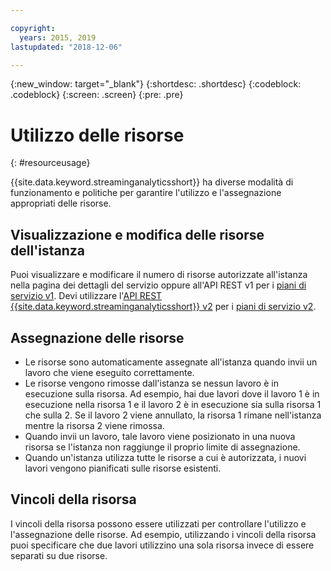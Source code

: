 ```yaml
---

copyright:
  years: 2015, 2019
lastupdated: "2018-12-06"

---
```


<!-- Attribute definitions -->
{:new_window: target="_blank"}
{:shortdesc: .shortdesc}
{:codeblock: .codeblock}
{:screen: .screen}
{:pre: .pre}


# Utilizzo delle risorse
{: #resourceusage}

{{site.data.keyword.streaminganalyticsshort}} ha diverse modalità di funzionamento e politiche per garantire l'utilizzo e l'assegnazione appropriati delle risorse.

## Visualizzazione e modifica delle risorse dell'istanza
Puoi visualizzare e modificare il numero di risorse autorizzate all'istanza nella pagina dei dettagli del servizio oppure all'API REST v1 per i [piani di servizio v1](/docs/services/StreamingAnalytics?topic=StreamingAnalytics-service_plans#service_plans). Devi utilizzare l'[API REST {{site.data.keyword.streaminganalyticsshort}} v2](https://{DomainName}/apidocs/streaming-analytics-v2#get-a-streaming-analytics-instance) per i [piani di servizio v2](/docs/services/StreamingAnalytics?topic=StreamingAnalytics-service_plans#service_plans).

## Assegnazione delle risorse
- Le risorse sono automaticamente assegnate all'istanza quando invii un lavoro che viene eseguito correttamente.
- Le risorse vengono rimosse dall'istanza se nessun lavoro è in esecuzione sulla risorsa. Ad esempio, hai due lavori dove il lavoro 1 è in esecuzione nella risorsa 1 e il lavoro 2 è in esecuzione sia sulla risorsa 1 che sulla 2. Se il lavoro 2 viene annullato, la risorsa 1 rimane nell'istanza mentre la risorsa 2 viene rimossa.
- Quando invii un lavoro, tale lavoro viene posizionato in una nuova risorsa se l'istanza non raggiunge il proprio limite di assegnazione.
- Quando un'istanza utilizza tutte le risorse a cui è autorizzata, i nuovi lavori vengono pianificati sulle risorse esistenti.

## Vincoli della risorsa

I vincoli della risorsa possono essere utilizzati per controllare l'utilizzo e l'assegnazione delle risorse. Ad esempio, utilizzando i vincoli della risorsa puoi specificare che due lavori utilizzino una sola risorsa invece di essere separati su due risorse.
